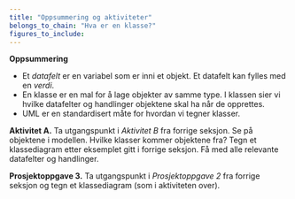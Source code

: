 ```yaml
---
title: "Oppsummering og aktiviteter"
belongs_to_chain: "Hva er en klasse?"
figures_to_include:
---
```


**Oppsummering**

* Et *datafelt* er en variabel som er inni et objekt. Et datafelt kan fylles med en *verdi*. 
* En klasse er en mal for å lage objekter av samme type. I klassen sier vi hvilke datafelter og handlinger objektene skal ha når de opprettes. 
* UML er en standardisert måte for hvordan vi tegner klasser.

**Aktivitet A.** Ta utgangspunkt i *Aktivitet B* fra forrige seksjon. Se på objektene i modellen. Hvilke klasser kommer objektene fra? Tegn et klassediagram etter eksemplet gitt i forrige seksjon. Få med alle relevante datafelter og handlinger.

**Prosjektoppgave 3.** Ta utgangspunkt i *Prosjektoppgave 2* fra forrige seksjon og tegn et klassediagram (som i aktiviteten over).

